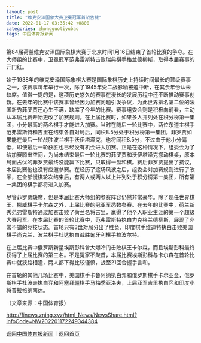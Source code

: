 ```yaml
---
layout: post
title: "维克安泽国象大赛卫冕冠军首战告捷"
date: 2022-01-17 03:35:42 +0800
categories: zhongguotiyubao
tags: 中国体育报新闻
---
```

<p>第84届荷兰维克安泽国际象棋大赛于北京时间1月16日结束了首轮比赛的争夺。在大师组的比赛中，卫冕冠军范弗雷斯特击败瑞典棋手格兰德柳斯，取得本届赛事的开门红。</p>
 <p>始于1938年的维克安泽国际象棋大赛是国际象棋历史上持续时间最长的顶级赛事之一，该赛事每年举行一次，除了1945年受二战影响被迫中断，在其余年份从未缺席。值得一提的是，这项历史悠久的赛事在漫长的发展历程中还不断推动赛事创新。在去年的比赛中该赛事曾经因为加赛问题引发争议，为此世界排名第二位的法国新秀菲罗贾还心生不满，缺席了今年的比赛。赛事组委会则是积极向前看，主动从本届比赛开始更改了加赛规则。在上届比赛时，如果多人并列处在积分榜第一集团，小分最高的两名棋手才能进入加赛。当时在随后一轮比赛中，两位东道主棋手范弗雷斯特和吉里在结束各自对局后，同积8.5分处于积分榜第一集团。菲罗贾如果能在最后一轮战胜波兰棋手沃伊塔泽克，也将同积8.5分，不过由于他小分偏低，即使最后一轮获胜也已经没有机会进入加赛。正是在这种情况下，组委会为了给加赛腾出空间，为尚未结束最后一轮比赛的菲罗贾和沃伊塔泽克挪动棋桌，原本局面占优的菲罗贾最终没能赢下比赛，只取得一盘和棋。赛后菲罗贾提出了抗议，本届比赛他也没有应邀参赛。在经历了这场风波之后，组委会对加赛规则进行了改革，在全部慢棋轮次结束后，有两人或两人以上并列处于积分榜第一集团，所有第一集团的棋手都将进入加赛。</p>
 <p>尽管菲罗贾缺席，但是本届比赛大师组的参赛阵容仍然非常豪华。除了现任世界棋王、挪威棋手卡尔森之外，上届比赛的冠亚军悉数参赛。在去年的比赛中，荷兰新秀范弗雷斯特通过加赛击败了荷兰名将吉里，赢得了他个人职业生涯的第一个超级大赛冠军。在本届比赛的首轮比赛中，范弗雷斯特执白力克格兰德柳斯，展现了非常不错的竞技状态。首轮只有3盘对局分出了胜负，印度棋手维迪特执白击败美国棋手尚克兰，波兰棋手杜达执白战胜匈牙利棋手拉波尔特。</p>
 <p>在上届比赛中俄罗斯新星埃斯彭科曾大爆冷门击败棋王卡尔森，而且埃斯彭科最终获得了上届比赛的第三名。不是冤家不聚首，本届比赛埃斯彭科与卡尔森在首轮比赛中就狭路相逢，两人都下得比较谨慎，战至21回合握手言和。</p>
 <p>在首轮的其他几场比赛中，美国棋手卡鲁阿纳执白弈和俄罗斯棋手卡尔亚金，俄罗斯棋手杜波夫执白弈和阿塞拜疆棋手马梅季亚洛夫，上届亚军吉里执白弈和印度小将普拉格纳南达。 </p><p class="em_media">（文章来源：中国体育报）</p>

<http://finews.zning.xyz/html_News/NewsShare.html?infoCode=NW202201172249344384>

[返回中国体育报新闻](//finews.withounder.com/category/zhongguotiyubao.html)｜[返回首页](//finews.withounder.com/)